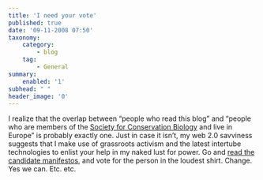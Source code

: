 ```yaml
---
title: 'I need your vote'
published: true
date: '09-11-2008 07:50'
taxonomy:
    category:
        - blog
    tag:
        - General
summary:
    enabled: '1'
subhead: " "
header_image: '0'
---
```


I realize that the overlap between “people who read this blog” and “people who are members of the [Society for Conservation Biology](http://www.conbio.org/) and live in Europe” is probably exactly one. Just in case it isn’t, my web 2.0 savviness suggests that I make use of grassroots activism and the latest intertube technologies to enlist your help in my naked lust for power. Go and [read the candidate manifestos](http://euroconbio.blogspot.com/2008/10/candidates-for-board-member-2008.html), and vote for the person in the loudest shirt. Change. Yes we can. Etc. etc.
